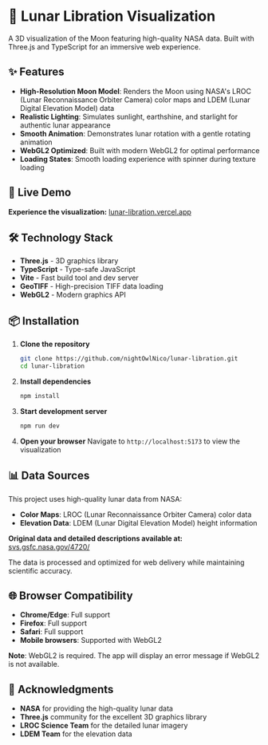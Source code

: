 # 🌙 Lunar Libration Visualization

A 3D visualization of the Moon featuring high-quality NASA data. Built with Three.js and TypeScript for an immersive web experience.

## ✨ Features

- **High-Resolution Moon Model**: Renders the Moon using NASA's LROC (Lunar Reconnaissance Orbiter Camera) color maps and LDEM (Lunar Digital Elevation Model) data
- **Realistic Lighting**: Simulates sunlight, earthshine, and starlight for authentic lunar appearance
- **Smooth Animation**: Demonstrates lunar rotation with a gentle rotating animation
- **WebGL2 Optimized**: Built with modern WebGL2 for optimal performance
- **Loading States**: Smooth loading experience with spinner during texture loading

## 🚀 Live Demo

**Experience the visualization:** [lunar-libration.vercel.app](https://lunar-libration.vercel.app)

## 🛠️ Technology Stack

- **Three.js** - 3D graphics library
- **TypeScript** - Type-safe JavaScript
- **Vite** - Fast build tool and dev server
- **GeoTIFF** - High-precision TIFF data loading
- **WebGL2** - Modern graphics API

## 📦 Installation

1. **Clone the repository**

   ```bash
   git clone https://github.com/nightOwlNico/lunar-libration.git
   cd lunar-libration
   ```

2. **Install dependencies**

   ```bash
   npm install
   ```

3. **Start development server**

   ```bash
   npm run dev
   ```

4. **Open your browser**
   Navigate to `http://localhost:5173` to view the visualization

## 📊 Data Sources

This project uses high-quality lunar data from NASA:

- **Color Maps**: LROC (Lunar Reconnaissance Orbiter Camera) color data
- **Elevation Data**: LDEM (Lunar Digital Elevation Model) height information

**Original data and detailed descriptions available at:** [svs.gsfc.nasa.gov/4720/](https://svs.gsfc.nasa.gov/4720/)

The data is processed and optimized for web delivery while maintaining scientific accuracy.

## 🌐 Browser Compatibility

- **Chrome/Edge**: Full support
- **Firefox**: Full support
- **Safari**: Full support
- **Mobile browsers**: Supported with WebGL2

**Note**: WebGL2 is required. The app will display an error message if WebGL2 is not available.

## 🙏 Acknowledgments

- **NASA** for providing the high-quality lunar data
- **Three.js** community for the excellent 3D graphics library
- **LROC Science Team** for the detailed lunar imagery
- **LDEM Team** for the elevation data
